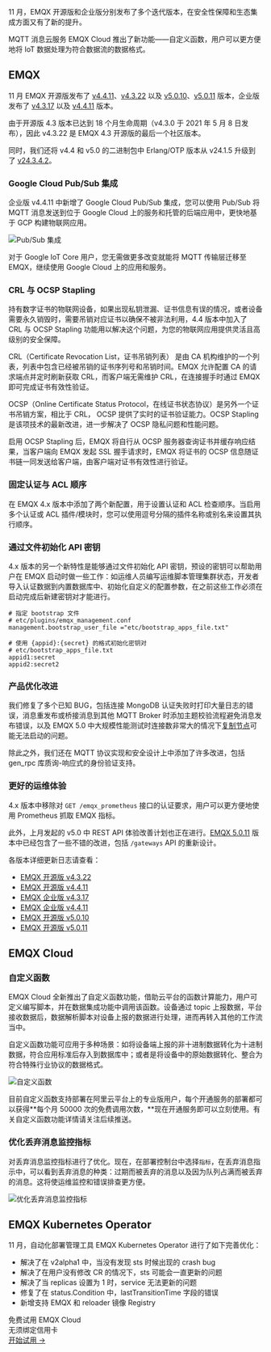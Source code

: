 11 月，EMQX 开源版和企业版分别发布了多个迭代版本，在安全性保障和生态集成方面又有了新的提升。

MQTT 消息云服务 EMQX Cloud 推出了新功能——自定义函数，用户可以更方便地将 IoT 数据处理为符合数据流的数据格式。

## EMQX

11 月 EMQX 开源版发布了 [v4.4.11](https://github.com/emqx/emqx/releases/tag/v4.4.11)、[v4.3.22](https://github.com/emqx/emqx/releases/tag/v4.3.22) 以及 [v5.0.10](https://github.com/emqx/emqx/releases/tag/v5.0.10)、[v5.0.11](https://github.com/emqx/emqx/releases/tag/v5.0.11) 版本，企业版发布了 [v4.3.17](https://www.emqx.com/zh/changelogs/enterprise/4.3.17) 以及 [v4.4.11](https://www.emqx.com/zh/blog/emqx-enterprise-v-4-4-11-released) 版本。

由于开源版 4.3 版本已达到 18 个月生命周期（v4.3.0 于 2021 年 5 月 8 日发布），因此 v4.3.22 是 EMQX 4.3 开源版的最后一个社区版本。

同时，我们还将 v4.4 和 v5.0 的二进制包中 Erlang/OTP 版本从 v24.1.5 升级到了 [v24.3.4.2](https://github.com/erlang/otp/releases/tag/OTP-24.3.4.2)。

### Google Cloud Pub/Sub 集成

企业版 v4.4.11 中新增了 Google Cloud Pub/Sub 集成，您可以使用 Pub/Sub 将 MQTT 消息发送到位于 Google Cloud 上的服务和托管的后端应用中，更快地基于 GCP 构建物联网应用。

![Pub/Sub 集成](https://assets.emqx.com/images/03fab0f56293d933fcbabcd762752ab4.png)

对于 Google IoT Core 用户，您无需做更多改变就能将 MQTT 传输层迁移至 EMQX，继续使用 Google Cloud 上的应用和服务。

### CRL 与 OCSP Stapling  

持有数字证书的物联网设备，如果出现私钥泄漏、证书信息有误的情况，或者设备需要永久销毁时，需要吊销对应证书以确保不被非法利用，4.4 版本中加入了 CRL 与 OCSP Stapling 功能用以解决这个问题，为您的物联网应用提供灵活且高级别的安全保障。

CRL（Certificate Revocation List，证书吊销列表） 是由 CA 机构维护的一个列表，列表中包含已经被吊销的证书序列号和吊销时间。EMQX 允许配置 CA 的请求端点并定时刷新获取 CRL，而客户端无需维护 CRL，在连接握手时通过 EMQX 即可完成证书有效性验证。

OCSP（Online Certificate Status Protocol，在线证书状态协议）是另外一个证书吊销方案，相比于 CRL， OCSP 提供了实时的证书验证能力。OCSP Stapling 是该项技术的最新改进，进一步解决了 OCSP 隐私问题和性能问题。

启用 OCSP Stapling 后，EMQX 将自行从 OCSP 服务器查询证书并缓存响应结果，当客户端向 EMQX 发起 SSL 握手请求时，EMQX 将证书的 OCSP 信息随证书链一同发送给客户端，由客户端对证书有效性进行验证。

### 固定认证与 ACL 顺序

在 EMQX 4.x 版本中添加了两个新配置，用于设置认证和 ACL 检查顺序。当启用多个认证或 ACL 插件/模块时，您可以使用逗号分隔的插件名称或别名来设置其执行顺序。

### 通过文件初始化 API 密钥

4.x 版本的另一个新特性是能够通过文件初始化 API 密钥，预设的密钥可以帮助用户在 EMQX 启动时做一些工作：如运维人员编写运维脚本管理集群状态，开发者导入认证数据到内置数据库中、初始化自定义的配置参数，在之前这些工作必须在启动完成后新建密钥对才能进行。

```
# 指定 bootstrap 文件
# etc/plugins/emqx_management.conf
management.bootstrap_user_file ="etc/bootstrap_apps_file.txt"

# 使用 {appid}:{secret} 的格式初始化密钥对
# etc/bootstrap_apps_file.txt
appid1:secret
appid2:secret2
```

### 产品优化改进

我们修复了多个已知 BUG，包括连接 MongoDB 认证失败时打印大量日志的错误，消息重发布或桥接消息到其他 MQTT Broker 时添加主题校验流程避免消息发布错误，以及 EMQX 5.0 中大规模性能测试时连接数非常大的情况下[复制节点](https://github.com/emqx/eip/blob/main/implemented/0004-async-mnesia-change-log-replication.md#rlog-replica)可能无法启动的问题。

除此之外，我们还在 MQTT 协议实现和安全设计上中添加了许多改进，包括 gen_rpc 库质询-响应式的身份验证支持。

### 更好的运维体验

4.x 版本中移除对 `GET /emqx_prometheus` 接口的认证要求，用户可以更方便地使用 Prometheus 抓取 EMQX 指标。

此外，上月发起的 v5.0 中 REST API 体验改善计划也正在进行。[EMQX 5.0.11](https://github.com/emqx/emqx/releases/tag/v5.0.11) 版本中已经包含了一些不错的改进，包括 `/gateways` API 的重新设计。



各版本详细更新日志请查看：

- [EMQX 开源版 v4.3.22](https://www.emqx.com/zh/changelogs/broker/4.3.22)
- [EMQX 开源版 v4.4.11](https://www.emqx.com/zh/changelogs/broker/4.4.11)
- [EMQX 企业版 v4.3.17](https://www.emqx.com/zh/changelogs/enterprise/4.3.17)
- [EMQX 企业版 v4.4.11](https://www.emqx.com/zh/blog/emqx-enterprise-v-4-4-11-released)
- [EMQX 开源版 v5.0.10](https://www.emqx.com/zh/changelogs/broker/5.0.10)
- [EMQX 开源版 v5.0.11](https://www.emqx.com/zh/changelogs/broker/5.0.11)

## EMQX Cloud

### 自定义函数

EMQX Cloud 全新推出了自定义函数功能，借助云平台的函数计算能力，用户可定义编写脚本，并在数据集成功能中调用该函数。设备通过 topic 上报数据，平台接收数据后，数据解析脚本对设备上报的数据进行处理，进而再转入其他的工作流当中。

自定义函数功能可应用于多种场景：如将设备端上报的非十进制数据转化为十进制数据，符合应用标准后存入到数据库中；或者是将设备中的原始数据转化、整合为符合特殊行业协议的数据格式。

![自定义函数](https://assets.emqx.com/images/362760d4bb181dea0b63739497b49d76.png)

目前自定义函数支持部署在阿里云平台上的专业版用户，每个开通服务的部署都可以获得**每个月 50000 次的免费调用次数，**现在开通服务即可以立刻使用。有关自定义函数功能详情请关注后续推送。

### 优化丢弃消息监控指标

对丢弃消息监控指标进行了优化。现在，在部署控制台中选择`指标`，在丢弃消息指示中，可以看到丢弃消息的种类：过期而被丢弃的消息以及因为队列占满而被丢弃的消息。这将使运维监控和错误排查更方便。

![优化丢弃消息监控指标](https://assets.emqx.com/images/4fe5b66355c1ebf59151d27fcea82470.png)

## EMQX Kubernetes Operator

11 月，自动化部署管理工具 EMQX Kubernetes Operator 进行了如下完善优化：

- 解决了在 v2alpha1 中，当没有发现 sts 时候出现的 crash bug
- 解决了在用户没有修改 CR 的情况下，sts 可能会一直更新的问题
- 解决了当 replicas 设置为 1 时，service 无法更新的问题
- 修复了在 status.Condition 中，lastTransitionTime 字段的错误
- 新增支持 EMQX 和 reloader 镜像 Registry



<section class="promotion">
    <div>
        免费试用 EMQX Cloud
        <div class="is-size-14 is-text-normal has-text-weight-normal">无须绑定信用卡</div>
    </div>
    <a href="https://accounts-zh.emqx.com/signup?continue=https://cloud.emqx.com/console/deployments/0?oper=new" class="button is-gradient px-5">开始试用 →</a>
</section>

